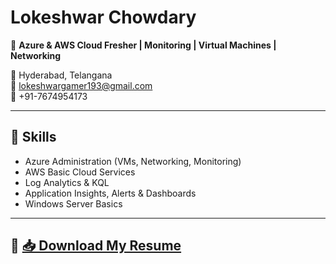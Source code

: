 # Lokeshwar Chowdary

🎯 **Azure & AWS Cloud Fresher | Monitoring | Virtual Machines | Networking**

📍 Hyderabad, Telangana  
📧 lokeshwargamer193@gmail.com  
📱 +91-7674954173  

---

## 🔹 Skills
- Azure Administration (VMs, Networking, Monitoring)
- AWS Basic Cloud Services
- Log Analytics & KQL
- Application Insights, Alerts & Dashboards
- Windows Server Basics  

---

## 📄 [📥 Download My Resume](./lokeshwar%20resume%20aws,azure%20fresher.pdf)

